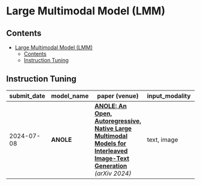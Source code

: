 # Large Multimodal Model (LMM)

## Contents
- [Large Multimodal Model (LMM)](#large-multimodal-model-lmm)
  - [Contents](#contents)
  - [Instruction Tuning](#instruction-tuning)

## Instruction Tuning

| submit_date | model_name | paper (venue) | input_modality | output_modality | project_url |
| --- | --- | --- | --- | --- | --- |
| 2024-07-08 | **ANOLE** | [**ANOLE: An Open, Autoregressive, Native Large Multimodal Models for Interleaved Image-Text Generation**](https://arxiv.org/abs/2407.06135) *(arXiv 2024)* | text, image | text, image | ![Star](https://img.shields.io/github/stars/GAIR-NLP/anole.svg?style=social&label=Star) |
